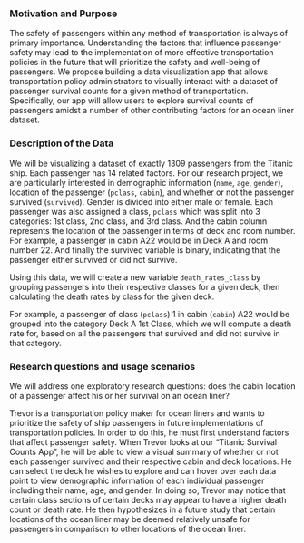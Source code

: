 ### Motivation and Purpose
The safety of passengers within any method of transportation is always of primary importance. Understanding the factors that influence passenger safety may lead to the implementation of more effective transportation policies in the future that will prioritize the safety and well-being of passengers. We propose building a data visualization app that allows transportation policy administrators to visually interact with a dataset of passenger survival counts for a given method of transportation. Specifically, our app will allow users to explore survival counts of passengers amidst a number of other contributing factors for an ocean liner dataset.

### Description of the Data
We will be visualizing a dataset of exactly 1309 passengers from the Titanic ship. Each passenger has 14 related factors. For our research project, we are particularly interested in demographic information (`name`, `age`, `gender`), location of the passenger (`pclass`, `cabin`), and whether or not the passenger survived (`survived`). Gender is divided into either male or female. Each passenger was also assigned a class, `pclass` which was split into 3 categories: 1st class, 2nd class, and 3rd class. And the cabin column represents the location of the passenger in terms of deck and room number. For example, a passenger in cabin A22 would be in Deck A and room number 22. And finally the survived variable is binary, indicating that the passenger either survived or did not survive. 

Using this data, we will create a new variable `death_rates_class` by grouping passengers into their respective classes for a given deck, then calculating the death rates by class for the given deck. 

For example, a passenger of class (`pclass`) 1 in cabin (`cabin`) A22 would be grouped into the category Deck A 1st Class, which we will compute a death rate for, based on all the passengers that survived and did not survive in that category.

### Research questions and usage scenarios
We will address one exploratory research questions: does the cabin location of a passenger affect his or her survival on an ocean liner?

Trevor is a transportation policy maker for ocean liners and wants to prioritize the safety of ship passengers in future implementations of transportation policies. In order to do this, he must first understand factors that affect passenger safety. When Trevor looks at our “Titanic Survival Counts App”, he will be able to view a visual summary of whether or not each passenger survived and their respective cabin and deck locations. He can select the deck he wishes to explore and can hover over each data point to view demographic information of each individual passenger including their name, age, and gender. In doing so, Trevor may notice that certain class sections of certain decks may appear to have a higher death count or death rate. He then hypothesizes in a future study that certain locations of the ocean liner may be deemed relatively unsafe for passengers in comparison to other locations of the ocean liner. 
